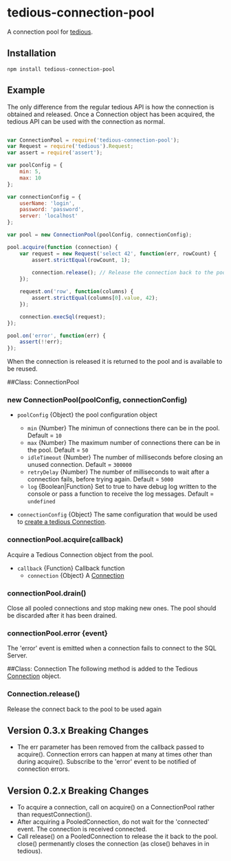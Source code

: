 # tedious-connection-pool
A connection pool for [tedious](http://github.com/pekim/tedious).

## Installation

    npm install tedious-connection-pool

## Example
The only difference from the regular tedious API is how the connection is obtained and released. Once a Connection object has been acquired, the tedious API can be used with the connection as normal.

```javascript

var ConnectionPool = require('tedious-connection-pool');
var Request = require('tedious').Request;
var assert = require('assert');

var poolConfig = {
    min: 5,
    max: 10
};

var connectionConfig = {
    userName: 'login',
    password: 'password',
    server: 'localhost'
};

var pool = new ConnectionPool(poolConfig, connectionConfig);

pool.acquire(function (connection) {
    var request = new Request('select 42', function(err, rowCount) {
        assert.strictEqual(rowCount, 1);
        
        connection.release(); // Release the connection back to the pool.
    });

    request.on('row', function(columns) {
        assert.strictEqual(columns[0].value, 42);
    });

    connection.execSql(request);
});

pool.on('error', function(err) {
    assert(!!err);
});
```

When the connection is released it is returned to the pool and is available to be reused.

##Class: ConnectionPool

### new ConnectionPool(poolConfig, connectionConfig)

* `poolConfig` {Object} the pool configuration object
  * `min` {Number} The minimun of connections there can be in the pool. Default = `10`
  * `max` {Number} The maximum number of connections there can be in the pool. Default = `50`
  * `idleTimeout` {Number} The number of milliseconds before closing an unused connection. Default = `300000`
  * `retryDelay` {Number} The number of milliseconds to wait after a connection fails, before trying again. Default = `5000`
  * `log` {Boolean|Function} Set to true to have debug log written to the console or pass a function to receive the log messages. Default = `undefined`
  
* `connectionConfig` {Object} The same configuration that would be used to [create a
  tedious Connection](http://pekim.github.com/tedious/api-connection.html#function_newConnection).

### connectionPool.acquire(callback)
Acquire a Tedious Connection object from the pool.
* `callback` {Function} Callback function
  * `connection` {Object} A [Connection](http://pekim.github.com/tedious/api-connection.html)

### connectionPool.drain()
Close all pooled connections and stop making new ones. The pool should be discarded after it has been drained.

### connectionPool.error {event}
The 'error' event is emitted when a connection fails to connect to the SQL Server.

##Class: Connection
The following method is added to the Tedious [Connection](http://pekim.github.com/tedious/api-connection.html) object.

### Connection.release()
Release the connect back to the pool to be used again

## Version 0.3.x Breaking Changes
* The err parameter has been removed from the callback passed to acquire(). Connection errors can happen at many at times other than during acquire(). Subscribe to the 'error' event to be notified of connection errors.

## Version 0.2.x Breaking Changes
* To acquire a connection, call on acquire() on a ConnectionPool rather than requestConnection().
* After acquiring a PooledConnection, do not wait for the 'connected' event. The connection is received connected.
* Call release() on a PooledConnection to release the it back to the pool. close() permenantly closes the connection (as close() behaves in in tedious).